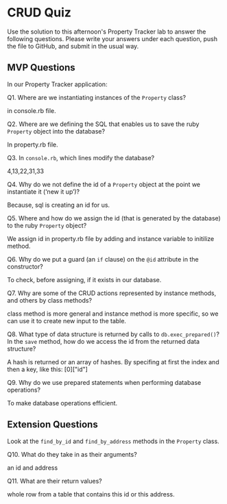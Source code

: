 # CRUD Quiz

Use the solution to this afternoon's Property Tracker lab to answer the following questions. Please write your answers under each question, push the file to GitHub, and submit in the usual way.

## MVP Questions

In our Property Tracker application:

Q1. Where are we instantiating instances of the `Property` class?

in console.rb file.

Q2. Where are we defining the SQL that enables us to save the ruby `Property` object into the database?

In property.rb file.

Q3. In `console.rb`, which lines modify the database?

4,13,22,31,33

Q4. Why do we not define the id of a `Property` object at the point we instantiate it (‘new it up’)?

Because, sql is creating an id for us.

Q5. Where and how do we assign the id (that is generated by the database) to the ruby `Property` object?

We assign id in property.rb file by adding and instance variable to initilize method.

Q6. Why do we put a guard (an `if` clause) on the `@id` attribute in the constructor?

To check, before assigning, if it exists in our database.

Q7. Why are some of the CRUD actions represented by instance methods, and others by class methods?

class method is more general and instance method is more specific, so we can use it to create new input to the table.

Q8. What type of data structure is returned by calls to `db.exec_prepared()`? In the `save` method, how do we access the id from the returned data structure?

A hash is returned or an array of hashes. By specifing at first the index and then a key, like this: [0]["id"]

Q9. Why do we use prepared statements when performing database operations?

To make database operations efficient.

## Extension Questions

Look at the `find_by_id` and `find_by_address` methods in the `Property` class.

Q10. What do they take in as their arguments?

an id and address

Q11. What are their return values?

whole row from a table that contains this id or this address.
